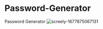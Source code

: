 # Password-Generator
Password Generator
![screely-1677875067131](https://user-images.githubusercontent.com/121637550/222824194-65b178dc-3e14-4ed2-8923-7437ccd936bb.png)
